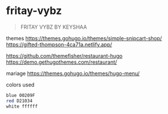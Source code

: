 # fritay-vybz

> FRITAY VYBZ BY KEYSHAA

themes
https://themes.gohugo.io/themes/simple-snipcart-shop/
https://gifted-thompson-4ca71a.netlify.app/


https://github.com/themefisher/restaurant-hugo
https://demo.gethugothemes.com/restaurant/


mariage
https://themes.gohugo.io/themes/hugo-menu/


colors used
```bash
blue 00209F
red D21034
white ffffff
```

